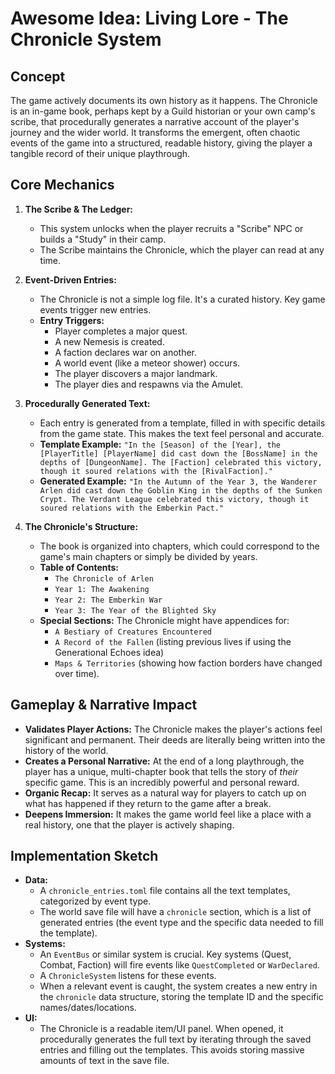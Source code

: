 # Awesome Idea: Living Lore - The Chronicle System

## Concept

The game actively documents its own history as it happens. The Chronicle is an in-game book, perhaps kept by a Guild historian or your own camp's scribe, that procedurally generates a narrative account of the player's journey and the wider world. It transforms the emergent, often chaotic events of the game into a structured, readable history, giving the player a tangible record of their unique playthrough.

## Core Mechanics

1.  **The Scribe & The Ledger:**
    *   This system unlocks when the player recruits a "Scribe" NPC or builds a "Study" in their camp.
    *   The Scribe maintains the Chronicle, which the player can read at any time.

2.  **Event-Driven Entries:**
    *   The Chronicle is not a simple log file. It's a curated history. Key game events trigger new entries.
    *   **Entry Triggers:**
        *   Player completes a major quest.
        *   A new Nemesis is created.
        *   A faction declares war on another.
        *   A world event (like a meteor shower) occurs.
        *   The player discovers a major landmark.
        *   The player dies and respawns via the Amulet.

3.  **Procedurally Generated Text:**
    *   Each entry is generated from a template, filled in with specific details from the game state. This makes the text feel personal and accurate.
    *   **Template Example:** `"In the [Season] of the [Year], the [PlayerTitle] [PlayerName] did cast down the [BossName] in the depths of [DungeonName]. The [Faction] celebrated this victory, though it soured relations with the [RivalFaction]."`
    *   **Generated Example:** `"In the Autumn of the Year 3, the Wanderer Arlen did cast down the Goblin King in the depths of the Sunken Crypt. The Verdant League celebrated this victory, though it soured relations with the Emberkin Pact."`

4.  **The Chronicle's Structure:**
    *   The book is organized into chapters, which could correspond to the game's main chapters or simply be divided by years.
    *   **Table of Contents:**
        *   `The Chronicle of Arlen`
        *   `Year 1: The Awakening`
        *   `Year 2: The Emberkin War`
        *   `Year 3: The Year of the Blighted Sky`
    *   **Special Sections:** The Chronicle might have appendices for:
        *   `A Bestiary of Creatures Encountered`
        *   `A Record of the Fallen` (listing previous lives if using the Generational Echoes idea)
        *   `Maps & Territories` (showing how faction borders have changed over time).

## Gameplay & Narrative Impact

*   **Validates Player Actions:** The Chronicle makes the player's actions feel significant and permanent. Their deeds are literally being written into the history of the world.
*   **Creates a Personal Narrative:** At the end of a long playthrough, the player has a unique, multi-chapter book that tells the story of *their* specific game. This is an incredibly powerful and personal reward.
*   **Organic Recap:** It serves as a natural way for players to catch up on what has happened if they return to the game after a break.
*   **Deepens Immersion:** It makes the game world feel like a place with a real history, one that the player is actively shaping.

## Implementation Sketch

*   **Data:**
    *   A `chronicle_entries.toml` file contains all the text templates, categorized by event type.
    *   The world save file will have a `chronicle` section, which is a list of generated entries (the event type and the specific data needed to fill the template).
*   **Systems:**
    *   An `EventBus` or similar system is crucial. Key systems (Quest, Combat, Faction) will fire events like `QuestCompleted` or `WarDeclared`.
    *   A `ChronicleSystem` listens for these events.
    *   When a relevant event is caught, the system creates a new entry in the `chronicle` data structure, storing the template ID and the specific names/dates/locations.
*   **UI:**
    *   The Chronicle is a readable item/UI panel. When opened, it procedurally generates the full text by iterating through the saved entries and filling out the templates. This avoids storing massive amounts of text in the save file.
